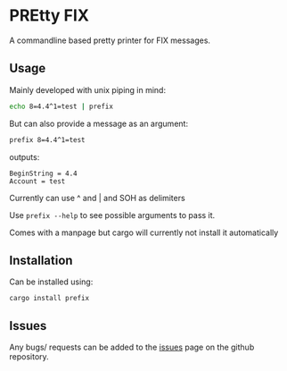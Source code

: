 # PREtty FIX
A commandline based pretty printer for FIX messages.

## Usage
Mainly developed with unix piping in mind:
```bash
echo 8=4.4^1=test | prefix
```
But can also provide a message as an argument:
```bash
prefix 8=4.4^1=test
```

outputs:
```
BeginString = 4.4
Account = test
```

Currently can use ^ and | and SOH as delimiters

Use `prefix --help` to see possible arguments to pass it.

Comes with a manpage but cargo will currently not install it automatically

## Installation
Can be installed using:
```
cargo install prefix
```
## Issues
Any bugs/ requests can be added to the [issues](https://github.com/Shivix/prefix/issues) page on the github repository.

